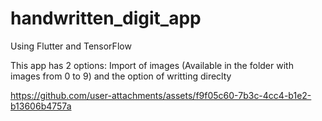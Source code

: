 # handwritten_digit_app

Using Flutter and TensorFlow

This app has 2 options: Import of images (Available in the folder with images from 0 to 9) and the option of writting direclty

https://github.com/user-attachments/assets/f9f05c60-7b3c-4cc4-b1e2-b13606b4757a

